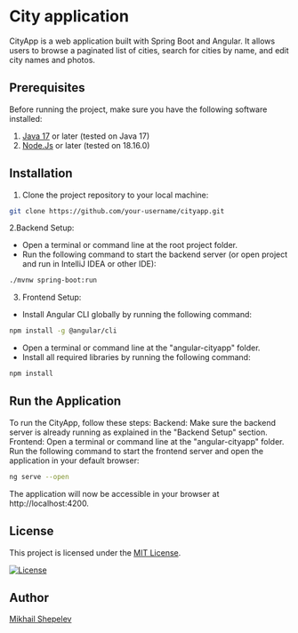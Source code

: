# City application
CityApp is a web application built with Spring Boot and Angular. It allows users to browse a paginated list of cities, search for cities by name, and edit city names and photos.

## Prerequisites
Before running the project, make sure you have the following software installed:

1.  [Java 17](https://www.oracle.com/java/technologies/javase/jdk17-archive-downloads.html) or later (tested on Java 17)
2.  [Node.Js](https://nodejs.org/en) or later (tested on 18.16.0)

## Installation
1. Clone the project repository to your local machine:
```bash
git clone https://github.com/your-username/cityapp.git
```
2.Backend Setup:
- Open a terminal or command line at the root project folder.
- Run the following command to start the backend server (or open project and run in IntelliJ IDEA or other IDE):
```bash
./mvnw spring-boot:run
```
3. Frontend Setup:
- Install Angular CLI globally by running the following command:
```bash
npm install -g @angular/cli
```
- Open a terminal or command line at the "angular-cityapp" folder.
- Install all required libraries by running the following command:
```bash
npm install
```

## Run the Application
To run the CityApp, follow these steps:
Backend:
Make sure the backend server is already running as explained in the "Backend Setup" section.
Frontend:
Open a terminal or command line at the "angular-cityapp" folder.
Run the following command to start the frontend server and open the application in your default browser:
```bash
ng serve --open
```
The application will now be accessible in your browser at http://localhost:4200.

## License

This project is licensed under the [MIT License](LICENSE).

[![License](https://img.shields.io/badge/License-MIT-blue.svg)](LICENSE)

## Author
[Mikhail Shepelev](https://github.com/mikhailshepelev)
